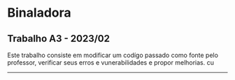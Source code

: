# Binaladora

## Trabalho A3 - 2023/02
Este trabalho consiste em modificar um codígo passado como fonte pelo professor, verificar seus erros e vunerabilidades e propor melhorias.
cu

---
